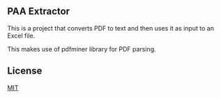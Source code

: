 ## PAA Extractor
This is a project that converts PDF to text and then uses it as
input to an Excel file.

This makes use of pdfminer library for PDF parsing.

## License
[MIT](https://choosealicense.com/licenses/mit/)
